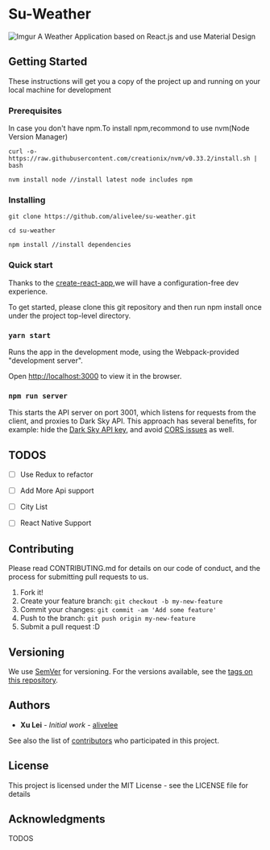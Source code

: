 # Su-Weather
![Imgur](http://i.imgur.com/1IYFXZB.png)
A Weather Application based on React.js and use Material Design

## Getting Started

These instructions will get you a copy of the project up and running on your local machine for development 

### Prerequisites

In case you don't have npm.To install npm,recommond to use nvm(Node Version Manager)

```
curl -o- https://raw.githubusercontent.com/creationix/nvm/v0.33.2/install.sh | bash

nvm install node //install latest node includes npm
```

### Installing

```
git clone https://github.com/alivelee/su-weather.git

cd su-weather

npm install //install dependencies

```

### Quick start

Thanks to the [create-react-app](https://github.com/facebookincubator/create-react-app),we will have a configuration-free dev experience.

To get started, please clone this git repository and then run npm install once under the project top-level directory.


### `yarn start`


Runs the app in the development mode, using the Webpack-provided "development server".


Open [http://localhost:3000](http://localhost:3000) to view it in the browser.  

### `npm run server`

This starts the API server on port 3001, which listens for requests from the client, and proxies to Dark Sky API.
This approach has several benefits, for example: hide the [Dark Sky API key](https://darksky.net/dev/docs/faq#sublicensing), 
and avoid [CORS issues](https://developer.mozilla.org/en-US/docs/Web/HTTP/Access_control_CORS) as well. 

## TODOS

- [ ] Use Redux to refactor
- [ ] Add More Api support
- [ ] City List
- [ ] React Native Support


## Contributing

Please read CONTRIBUTING.md for details on our code of conduct, and the process for submitting pull requests to us.

1. Fork it!
2. Create your feature branch: `git checkout -b my-new-feature`
3. Commit your changes: `git commit -am 'Add some feature'`
4. Push to the branch: `git push origin my-new-feature`
5. Submit a pull request :D

## Versioning

We use [SemVer](http://semver.org/) for versioning. For the versions available, see the [tags on this repository](https://github.com/alivelee/su-weather/tags). 



## Authors

* **Xu Lei** - *Initial work* - [alivelee](https://github.com/alivelee)

See also the list of [contributors](https://github.com/your/project/contributors) who participated in this project.

## License

This project is licensed under the MIT License - see the LICENSE file for details

## Acknowledgments
TODOS
